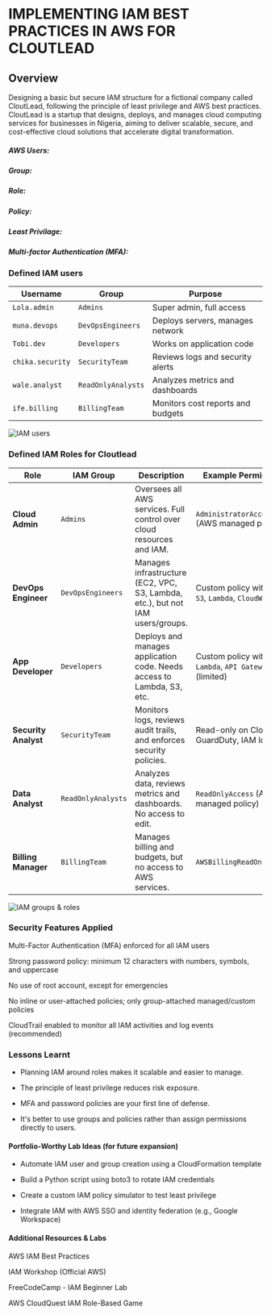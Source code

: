 # IMPLEMENTING IAM BEST PRACTICES IN AWS FOR CLOUTLEAD
## Overview
Designing a basic but secure IAM structure for a fictional company called CloutLead, following the principle of least privilege and AWS best practices.
CloutLead is a startup that designs, deploys, and manages cloud computing services for businesses in Nigeria,
aiming to deliver scalable, secure, and cost-effective cloud solutions that accelerate digital transformation.

##### AWS Users: 
##### Group:
##### Role:
##### Policy: 
##### Least Privilage:
##### Multi-factor Authentication (MFA): 

### Defined IAM users
| **Username**     | **Group**          | **Purpose**                       |
| ---------------- | ------------------ | --------------------------------- |
| `Lola.admin`     | `Admins`           | Super admin, full access          |
| `muna.devops`    | `DevOpsEngineers`  | Deploys servers, manages network  |
| `Tobi.dev`       | `Developers`       | Works on application code         |
| `chika.security` | `SecurityTeam`     | Reviews logs and security alerts  |
| `wale.analyst`   | `ReadOnlyAnalysts` | Analyzes metrics and dashboards   |
| `ife.billing`    | `BillingTeam`      | Monitors cost reports and budgets |

![IAM users](https://github.com/user-attachments/assets/2d6766e2-e7b3-485c-b209-8b81483eb258)

### Defined IAM Roles for Cloutlead
| **Role**             | **IAM Group**      | **Description**                                                                | **Example Permissions**                                    |
| -------------------- | ------------------ | ------------------------------------------------------------------------------ | ---------------------------------------------------------- |
| **Cloud Admin**      | `Admins`           | Oversees all AWS services. Full control over cloud resources and IAM.          | `AdministratorAccess` (AWS managed policy)                 |
| **DevOps Engineer**  | `DevOpsEngineers`  | Manages infrastructure (EC2, VPC, S3, Lambda, etc.), but not IAM users/groups. | Custom policy with `EC2`, `S3`, `Lambda`, `CloudWatch`     |
| **App Developer**    | `Developers`       | Deploys and manages application code. Needs access to Lambda, S3, etc.         | Custom policy with `Lambda`, `API Gateway`, `S3` (limited) |
| **Security Analyst** | `SecurityTeam`     | Monitors logs, reviews audit trails, and enforces security policies.           | Read-only on CloudTrail, GuardDuty, IAM logs               |
| **Data Analyst**     | `ReadOnlyAnalysts` | Analyzes data, reviews metrics and dashboards. No access to edit.              | `ReadOnlyAccess` (AWS managed policy)                      |
| **Billing Manager**  | `BillingTeam`      | Manages billing and budgets, but no access to AWS services.                    | `AWSBillingReadOnlyAccess`                                 |

![IAM groups & roles](https://github.com/user-attachments/assets/95182520-34e0-4bf1-9f41-58cf301f7a1a)

### Security Features Applied

Multi-Factor Authentication (MFA) enforced for all IAM users

Strong password policy: minimum 12 characters with numbers, symbols, and uppercase

No use of root account, except for emergencies

No inline or user-attached policies; only group-attached managed/custom policies

CloudTrail enabled to monitor all IAM activities and log events (recommended)

### Lessons Learnt

- Planning IAM around roles makes it scalable and easier to manage.

- The principle of least privilege reduces risk exposure.

- MFA and password policies are your first line of defense.

- It's better to use groups and policies rather than assign permissions directly to users.

#### Portfolio-Worthy Lab Ideas (for future expansion)

- Automate IAM user and group creation using a CloudFormation template

- Build a Python script using boto3 to rotate IAM credentials

- Create a custom IAM policy simulator to test least privilege

- Integrate IAM with AWS SSO and identity federation (e.g., Google Workspace)

#### Additional Resources & Labs

AWS IAM Best Practices

IAM Workshop (Official AWS)

FreeCodeCamp - IAM Beginner Lab

AWS CloudQuest IAM Role-Based Game

